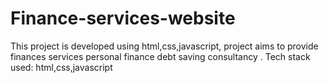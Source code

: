 # Finance-services-website
This project is developed using html,css,javascript,
project aims to provide finances services personal 
finance debt saving consultancy .
Tech stack used: html,css,javascript
